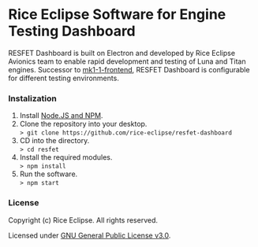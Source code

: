 # Rice Eclipse Software for Engine Testing Dashboard
RESFET Dashboard is built on Electron and developed by Rice Eclipse Avionics team
to enable rapid development and testing of Luna and Titan engines. Successor to
[mk1-1-frontend](https://github.com/rice-eclipse/mk1-1-frontend), RESFET Dashboard is configurable for different testing environments.

### Instalization
1. Install [Node.JS and NPM](https://nodejs.org/).  
2. Clone the repository into your desktop.  
`> git clone https://github.com/rice-eclipse/resfet-dashboard`
4. CD into the directory.  
`> cd resfet`
5. Install the required modules.  
`> npm install`
6. Run the software.  
`> npm start`

### License
Copyright (c) Rice Eclipse. All rights reserved.

Licensed under [GNU General Public License v3.0](https://github.com/rice-eclipse/resfet-dashboard/blob/master/LICENSE).